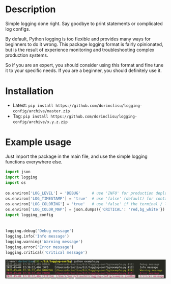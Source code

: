 # Description
Simple logging done right. Say goodbye to print statements or complicated log configs.

By default, Python logging is too flexible and provides many ways for beginners to do it wrong. This package logging format is fairly opinionated, but is the result of experience monitoring and troubleshooting complex production systems.

So if you are an expert, you should consider using this format and fine tune it to your specific needs. If you are a beginner, you should definitely use it.

# Installation
- Latest: `pip install https://github.com/dorinclisu/logging-config/archive/master.zip`
- Tag: `pip install https://github.com/dorinclisu/logging-config/archive/x.y.z.zip`

# Example usage
Just import the package in the main file, and use the simple logging functions everywhere else.

```Python
import json
import logging
import os

os.environ['LOG_LEVEL'] = 'DEBUG'     # use 'INFO' for production deployment
os.environ['LOG_TIMESTAMP'] = 'true'  # use 'false' (default) for container deployment (docker / kubernetes provide their own timestamp)
os.environ['LOG_COLORING'] = 'true'   # use 'false' if the terminal / logging system does not support ANSI color codes
os.environ['LOG_COLOR_MAP'] = json.dumps({'CRITICAL': 'red,bg_white'})  # custom color mapping, see https://github.com/borntyping/python-colorlog
import logging_config


logging.debug('Debug message')
logging.info('Info message')
logging.warning('Warning message')
logging.error('Error message')
logging.critical('Critical message')
```

![](media/logs.png)
